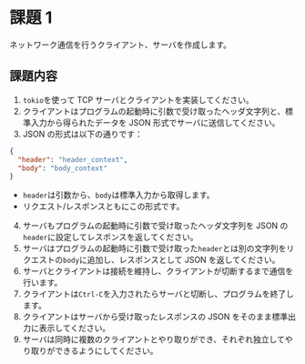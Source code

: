 # 課題 1

ネットワーク通信を行うクライアント、サーバを作成します。

## 課題内容

1. `tokio`を使って TCP サーバとクライアントを実装してください。
2. クライアントはプログラムの起動時に引数で受け取ったヘッダ文字列と、標準入力から得られたデータを JSON 形式でサーバに送信してください。
3. JSON の形式は以下の通りです：

```json
{
  "header": "header_context",
  "body": "body_context"
}
```

- `header`は引数から、`body`は標準入力から取得します。
- リクエスト/レスポンスともにこの形式です。

4. サーバもプログラムの起動時に引数で受け取ったヘッダ文字列を JSON の`header`に設定してレスポンスを返してください。
5. サーバはプログラムの起動時に引数で受け取った`header`とは別の文字列をリクエストの`body`に追加し、レスポンスとして JSON を返してください。
6. サーバとクライアントは接続を維持し、クライアントが切断するまで通信を行います。
7. クライアントは`Ctrl-C`を入力されたらサーバと切断し、プログラムを終了します。
8. クライアントはサーバから受け取ったレスポンスの JSON をそのまま標準出力に表示してください。
9. サーバは同時に複数のクライアントとやり取りができ、それぞれ独立してやり取りができるようにしてください。
